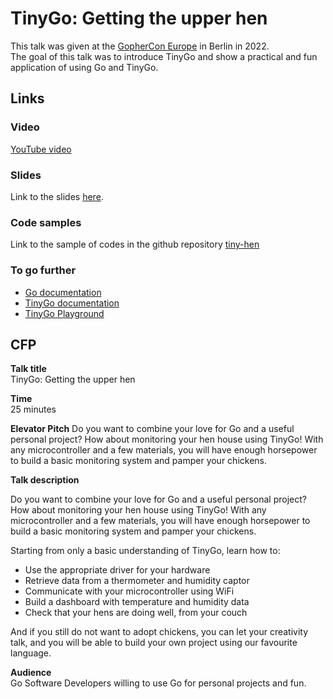 # TinyGo: Getting the upper hen

This talk was given at the [GopherCon Europe](https://gophercon.eu/) in Berlin in 2022.  
The goal of this talk was to introduce TinyGo and show a practical and fun application of using Go and TinyGo.

## Links
### Video

[YouTube video](https://youtu.be/BNdsDnrjx8Q?list=PLOuyi02EFShV1Lt-vqLhfoseTgAJiDY8K)

### Slides

Link to the slides [here](https://docs.google.com/presentation/d/1LYuj5cy_IUriANhScdCl36UuP86xVWtoNbVKL6VEqSM/edit?usp=sharing).

### Code samples

Link to the sample of codes in the github repository [tiny-hen](https://github.com/doniacld/tiny-hen)

### To go further

* [Go documentation](https://go.dev/doc/)
* [TinyGo documentation](https://tinygo.org)
* [TinyGo Playground](https://play.tinygo.org)

## CFP

**Talk title**  
TinyGo: Getting the upper hen

**Time**  
25 minutes

**Elevator Pitch**
Do you want to combine your love for Go and a useful personal project? 
How about monitoring your hen house using TinyGo! With any microcontroller and a few materials, 
you will have enough horsepower to build a basic monitoring system and pamper your chickens.


**Talk description**  

Do you want to combine your love for Go and a useful personal project? How about monitoring your hen house using TinyGo! 
With any microcontroller and a few materials, you will have enough horsepower to build a basic monitoring system and pamper your chickens.

Starting from only a basic understanding of TinyGo, learn how to:
- Use the appropriate driver for your hardware
- Retrieve data from a thermometer and humidity captor
- Communicate with your microcontroller using WiFi
- Build a dashboard with temperature and humidity data
- Check that your hens are doing well, from your couch

And if you still do not want to adopt chickens, you can let your creativity talk, and you will be able to build your own project using our favourite language.


**Audience**  
Go Software Developers willing to use Go for personal projects and fun.
